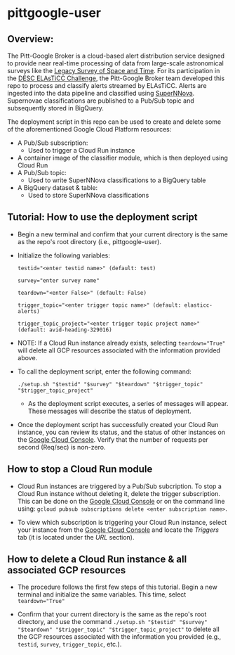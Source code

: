 # pittgoogle-user

## Overview:
The Pitt-Google Broker is a cloud-based alert distribution service designed to provide near real-time processing of data from large-scale astronomical surveys like the [Legacy Survey of Space and Time](https://www.lsst.org). For its participation in the [DESC ELAsTiCC Challenge](https://portal.nersc.gov/cfs/lsst/DESC_TD_PUBLIC/ELASTICC/), the Pitt-Google Broker team developed this repo to process and classify alerts streamed by ELAsTiCC. Alerts are ingested into the data pipeline and classified using [SuperNNova](https://supernnova.readthedocs.io/en/latest/index.html). Supernovae classifications are published to a Pub/Sub topic and subsequently stored in BigQuery.

The deployment script in this repo can be used to create and delete some of the aforementioned Google Cloud Platform resources:

* A Pub/Sub subscription: 
    * Used to trigger a Cloud Run instance
* A container image of the classifier module, which is then deployed using Cloud Run
* A Pub/Sub topic:
    * Used to write SuperNNova classifications to a BigQuery table
* A BigQuery dataset & table:
    * Used to store SuperNNova classifications

## Tutorial: How to use the deployment script
* Begin a new terminal and confirm that your current directory is the same as the repo's root directory (i.e., pittgoogle-user).
* Initialize the following variables:

    ```
    testid="<enter testid name>" (default: test)

    survey="enter survey name"

    teardown="<enter False>" (default: False)

    trigger_topic="<enter trigger topic name>" (default: elasticc-alerts)

    trigger_topic_project="<enter trigger topic project name>" (default: avid-heading-329016)
    ```


* NOTE: If a Cloud Run instance already exists, selecting `teardown="True"` will delete all GCP resources associated with the information provided above.


* To call the deployment script, enter the following command:
    ```
    ./setup.sh "$testid" "$survey" "$teardown" "$trigger_topic" "$trigger_topic_project"
    ```
    * As the deployment script executes, a series of messages will appear. These messages will describe the status of deployment.


* Once the deployment script has successfully created your Cloud Run instance, you can review its status, and the status of other instances on the [Google Cloud Console](https://console.cloud.google.com/run?). Verify that the number of requests per second (Req/sec) is non-zero.

## How to stop a Cloud Run module
* Cloud Run instances are triggered by a Pub/Sub subcription. To stop a Cloud Run instance without deleting it, delete the trigger subscription. This can be done on the [Google Cloud Console](https://console.cloud.google.com/cloudpubsub/subscription/list?) or on the command line using: `gcloud pubsub subscriptions delete <enter subscription name>`.

* To view which subscription is triggering your Cloud Run instance, select your instance from the [Google Cloud Console](https://console.cloud.google.com/run?) and locate the _Triggers_ tab (it is located under the _URL_ section).

## How to delete a Cloud Run instance & all associated GCP resources
* The procedure follows the first few steps of this tutorial. Begin a new terminal and initialize the same variables. This time, select `teardown="True"`

* Confirm that your current directory is the same as the repo's root directory, and use the command `./setup.sh "$testid" "$survey" "$teardown" "$trigger_topic" "$trigger_topic_project"` to delete all the GCP resources associated with the information you provided (e.g., `testid`, `survey`, `trigger_topic`, etc.).
